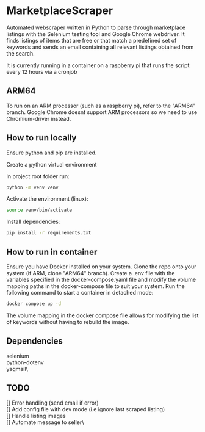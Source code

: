 # MarketplaceScraper

Automated webscraper written in Python to parse through marketplace listings with the Selenium testing tool and Google Chrome webdriver. It finds listings of items that are free or that match a predefined set of keywords and sends an email containing all relevant listings obtained from the search.

It is currently running in a container on a raspberry pi that runs the script every 12 hours via a cronjob

## ARM64
To run on an ARM processor (such as a raspberry pi), refer to the "ARM64" branch. Google Chrome doesnt support ARM processors so we need to use Chromium-driver instead.

## How to run locally

Ensure python and pip are installed.

Create a python virtual environment

In project root folder run:
```bash
python -m venv venv
```

Activate the environment (linux):
```bash
source venv/bin/activate
```

Install dependencies:
```bash
pip install -r requirements.txt
```


## How to run in container
Ensure you have Docker installed on your system. Clone the repo onto your system (if ARM, clone "ARM64" branch). Create a .env file with the variables specified in the docker-compose.yaml file and modify the volume mapping paths in the docker-compose file to suit your system. Run the following command to start a container in detached mode:

```bash
docker compose up -d
```

The volume mapping in the docker compose file allows for modifying the list of keywords without having to rebuild the image.


## Dependencies
selenium\
python-dotenv\
yagmail\


## TODO
[] Error handling (send email if error)\
[] Add config file with dev mode (i.e ignore last scraped listing)\
[] Handle listing images\
[] Automate message to seller\
